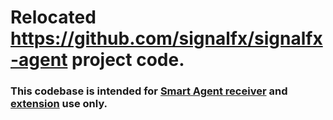 # Relocated https://github.com/signalfx/signalfx-agent project code.

### This codebase is intended for [Smart Agent receiver](../receiver/smartagentreceiver/README.md) and [extension](../extension/smartagentextension/README.md) use only.